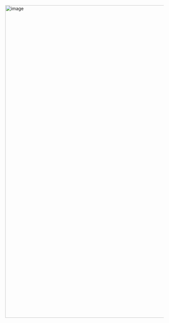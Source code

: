 <img width="1919" height="991" alt="image" src="https://github.com/user-attachments/assets/506e6c27-71cb-469d-a150-13fa691feec9" />
